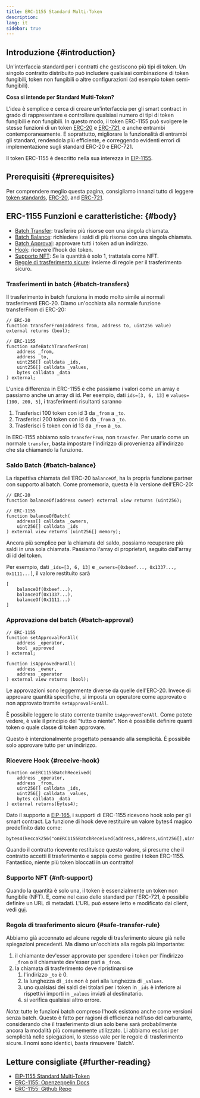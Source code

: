 ```yaml
---
title: ERC-1155 Standard Multi-Token
description:
lang: it
sidebar: true
---
```


## Introduzione {#introduction}

Un'interfaccia standard per i contratti che gestiscono più tipi di token. Un singolo contratto distribuito può includere qualsiasi combinazione di token fungibili, token non fungibili o altre configurazioni (ad esempio token semi-fungibili).

**Cosa si intende per Standard Multi-Token?**

L'idea è semplice e cerca di creare un'interfaccia per gli smart contract in grado di rappresentare e controllare qualsiasi numero di tipi di token fungibili e non fungibili. In questo modo, il token ERC-1155 può svolgere le stesse funzioni di un token [ERC-20](/developers/docs/standards/tokens/erc-20/) e [ERC-721](/developers/docs/standards/tokens/erc-721/), e anche entrambi contemporaneamente. E soprattutto, migliorare la funzionalità di entrambi gli standard, rendendola più efficiente, e correggendo evidenti errori di implementazione sugli standard ERC-20 e ERC-721.

Il token ERC-1155 è descritto nella sua interezza in [EIP-1155](https://eips.ethereum.org/EIPS/eip-1155).

## Prerequisiti {#prerequisites}

Per comprendere meglio questa pagina, consigliamo innanzi tutto di leggere [token standards](/developers/docs/standards/tokens/), [ERC-20](/developers/docs/standards/tokens/erc-20/), and [ERC-721](/developers/docs/standards/tokens/erc-721/).

## ERC-1155 Funzioni e caratteristiche: {#body}

- [Batch Transfer](#batch_transfers): trasferire più risorse con una singola chiamata.
- [Batch Balance](#batch_transfers): richiedere i saldi di più risorse con una singola chiamata.
- [Batch Approval](#batch_approval): approvare tutti i token ad un indirizzo.
- [Hook](#recieve_hook): ricevere l'hook dei token.
- [Supporto NFT](#nft_support): Se la quantità è solo 1, trattatala come NFT.
- [Regole di trasferimento sicure](#safe_transfer_rule): insieme di regole per il trasferimento sicuro.

### Trasferimenti in batch {#batch-transfers}

Il trasferimento in batch funziona in modo molto simile ai normali trasferimenti ERC-20. Diamo un'occhiata alla normale funzione transferFrom di ERC-20:

```solidity
// ERC-20
function transferFrom(address from, address to, uint256 value) external returns (bool);

// ERC-1155
function safeBatchTransferFrom(
    address _from,
    address _to,
    uint256[] calldata _ids,
    uint256[] calldata _values,
    bytes calldata _data
) external;
```

L'unica differenza in ERC-1155 è che passiamo i valori come un array e passiamo anche un array di id. Per esempio, dati `ids=[3, 6, 13]` e `values=[100, 200, 5]`, i trasferimenti risultanti saranno

1. Trasferisci 100 token con id 3 da `_from` a `_to`.
2. Trasferisci 200 token con id 6 da `_from` a `_to`.
3. Trasferisci 5 token con id 13 da `_from` a `_to`.

In ERC-1155 abbiamo solo `transferFrom`, non `transfer`. Per usarlo come un normale `transfer`, basta impostare l'indirizzo di provenienza all'indirizzo che sta chiamando la funzione.

### Saldo Batch {#batch-balance}

La rispettiva chiamata dell'ERC-20 `balanceOf`, ha la propria funzione partner con supporto al batch. Come promemoria, questa è la versione dell'ERC-20:

```solidity
// ERC-20
function balanceOf(address owner) external view returns (uint256);

// ERC-1155
function balanceOfBatch(
    address[] calldata _owners,
    uint256[] calldata _ids
) external view returns (uint256[] memory);
```

Ancora più semplice per la chiamata del saldo, possiamo recuperare più saldi in una sola chiamata. Passiamo l'array di proprietari, seguito dall'array di id del token.

Per esempio, dati `_ids=[3, 6, 13]` e `_owners=[0xbeef..., 0x1337..., 0x1111...]`, il valore restituito sarà

```solidity
[
    balanceOf(0xbeef...),
    balanceOf(0x1337...),
    balanceOf(0x1111...)
]
```

### Approvazione del batch {#batch-approval}

```solidity
// ERC-1155
function setApprovalForAll(
    address _operator,
    bool _approved
) external;

function isApprovedForAll(
    address _owner,
    address _operator
) external view returns (bool);
```

Le approvazioni sono leggermente diverse da quelle dell'ERC-20. Invece di approvare quantità specifiche, si imposta un operatore come approvato o non approvato tramite `setApprovalForAll`.

È possibile leggere lo stato corrente tramite `isApprovedForAll`. Come potete vedere, è vale il principio del "tutto o niente”. Non è possibile definire quanti token o quale classe di token approvare.

Questo è intenzionalmente progettato pensando alla semplicità. È possibile solo approvare tutto per un indirizzo.

### Ricevere Hook {#receive-hook}

```solidity
function onERC1155BatchReceived(
    address _operator,
    address _from,
    uint256[] calldata _ids,
    uint256[] calldata _values,
    bytes calldata _data
) external returns(bytes4);
```

Dato il supporto a [EIP-165](https://eips.ethereum.org/EIPS/eip-165), i supporti di ERC-1155 ricevono hook solo per gli smart contract. La funzione di hook deve restituire un valore bytes4 magico predefinito dato come:

```solidity
bytes4(keccak256("onERC1155BatchReceived(address,address,uint256[],uint256[],bytes)"))
```

Quando il contratto ricevente restituisce questo valore, si presume che il contratto accetti il trasferimento e sappia come gestire i token ERC-1155. Fantastico, niente più token bloccati in un contratto!

### Supporto NFT {#nft-support}

Quando la quantità è solo una, il token è essenzialmente un token non fungibile (NFT). E, come nel caso dello standard per l'ERC-721, è possibile definire un URL di metadati. L'URL può essere letto e modificato dai client, vedi [qui](https://eips.ethereum.org/EIPS/eip-1155#metadata).

### Regola di trasferimento sicuro {#safe-transfer-rule}

Abbiamo già accennato ad alcune regole di trasferimento sicure già nelle spiegazioni precedenti. Ma diamo un'occhiata alla regola più importante:

1. il chiamante dev'esser approvato per spendere i token per l'indirizzo `_from` o il chiamante dev'esser pari a `_from`.
2. la chiamata di trasferimento deve ripristinarsi se
   1. l'indirizzo `_to` è 0.
   2. la lunghezza di `_ids` non è pari alla lunghezza di `_values`.
   3. uno qualsiasi dei saldi dei titolari per i token in `_ids` è inferiore ai rispettivi importi in `_values` inviati al destinatario.
   4. si verifica qualsiasi altro errore.

_Nota_: tutte le funzioni batch compreso l'hook esistono anche come versioni senza batch. Questo è fatto per ragioni di efficienza nell’uso del carburante, considerando che il trasferimento di un solo bene sarà probabilmente ancora la modalità più comunemente utilizzato. Li abbiamo esclusi per semplicità nelle spiegazioni, lo stesso vale per le regole di trasferimento sicure. I nomi sono identici, basta rimuovere 'Batch'.

## Letture consigliate {#further-reading}

- [EIP-1155 Standard Multi-Token](https://eips.ethereum.org/EIPS/eip-1155)
- [ERC-1155: Openzeppelin Docs](https://docs.openzeppelin.com/contracts/3.x/erc1155)
- [ERC-1155: Github Repo](https://github.com/enjin/erc-1155)
